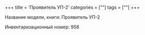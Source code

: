 +++
title = 'Проявитель УП-2'
categories = [""]
tags = [""]
+++

Название модели, книги: Проявитель УП-2

Инвентаризационный номер: 958

